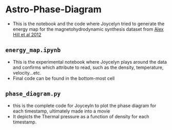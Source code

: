 # Astro-Phase-Diagram
- This is the notebook and the code where Joycelyn tried to generate the energy map for the magnetohydrodynamic synthesis dataset from [Alex Hill et al 2012]()

## `energy_map.ipynb`
- This is the experimental notebook where Joycelyn plays around the data and confirms which attribute to read, such as the density, temperature, velocity...etc. 
- Final code can be found in the bottom-most cell

## `phase_diagram.py`
- this is the complete code for Joyceyln to plot the phase diagram for each timestamp, ultimately made into a movie
- It depicts the Thermal pressure as a function of density for each timestamp.
